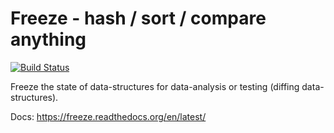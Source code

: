 Freeze - hash / sort / compare anything
=======================================

[![Build Status](https://travis-ci.org/adfinis-sygroup/freeze.png?branch=master)](https://travis-ci.org/adfinis-sygroup/freeze)

Freeze the state of data-structures for data-analysis or testing (diffing data-structures).

Docs: https://freeze.readthedocs.org/en/latest/
